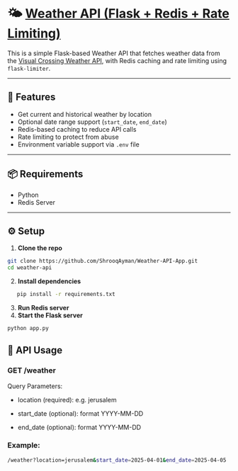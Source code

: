# 🌤️ <a href="https://roadmap.sh/projects/weather-api-wrapper-service">Weather API (Flask + Redis + Rate Limiting)</a>

This is a simple Flask-based Weather API that fetches weather data from the [Visual Crossing Weather API](https://www.visualcrossing.com/), with Redis caching and rate limiting using `flask-limiter`.

---

## 🚀 Features

- Get current and historical weather by location
- Optional date range support (`start_date`, `end_date`)
- Redis-based caching to reduce API calls
- Rate limiting to protect from abuse
- Environment variable support via `.env` file

---

## 📦 Requirements

- Python
- Redis Server
---

## ⚙️ Setup

1. **Clone the repo**

```bash
git clone https://github.com/ShrooqAyman/Weather-API-App.git
cd weather-api
```
2. **Install dependencies**
```bash
   pip install -r requirements.txt
   ```
3. **Run Redis server**
4. **Start the Flask server**
```bash
python app.py
```

## 🔎 API Usage
### GET /weather
Query Parameters:

- location (required): e.g. jerusalem

- start_date (optional): format YYYY-MM-DD

- end_date (optional): format YYYY-MM-DD

### Example:
```bash
/weather?location=jerusalem&start_date=2025-04-01&end_date=2025-04-05
```
